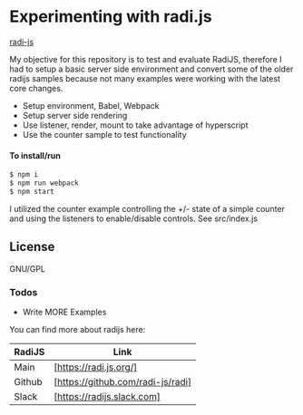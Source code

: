 # Experimenting with radi.js

[radi-js](https://radi.js.org)

My objective for this repository is to test and evaluate RadiJS, therefore I had to setup a basic server side environment and convert some of the older radijs samples because not many examples were working with the latest core changes.

- Setup environment, Babel, Webpack
- Setup server side rendering
- Use listener, render, mount to take advantage of hyperscript
- Use the counter sample to test functionality 

#### To install/run
```sh
$ npm i
$ npm run webpack
$ npm start
```
I utilized the counter example controlling the +/- state of a simple counter and using the listeners to enable/disable controls. See src/index.js

License
----

GNU/GPL

### Todos

 - Write MORE Examples

You can find more about radijs here:

| RadiJS | Link |
| ------ | ------ |
| Main | [https://radi.js.org/]|
| Github | [https://github.com/radi-js/radi] |
| Slack | [https://radijs.slack.com] |